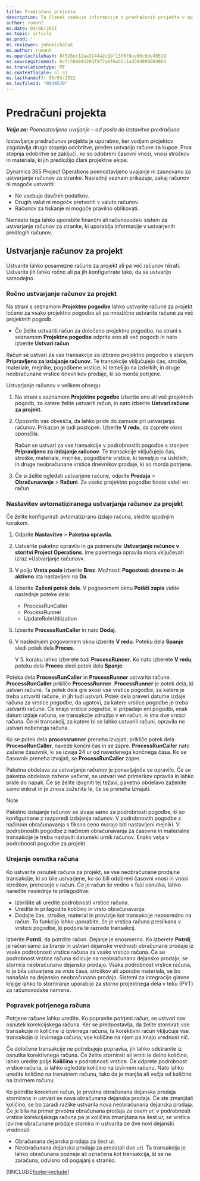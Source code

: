 ```yaml
---
title: Predračuni projekta
description: Ta članek vsebuje informacije o predračunih projekta v aplikaciji Project Operations.
author: rumant
ms.date: 04/06/2021
ms.topic: article
ms.prod: ''
ms.reviewer: johnmichalak
ms.author: rumant
ms.openlocfilehash: 8f028ec12aa3144a2c1bf13f6f8ce90c9de48519
ms.sourcegitcommit: 6cfc50d89528df977a8f6a55c1ad39d99800d9b4
ms.translationtype: MT
ms.contentlocale: sl-SI
ms.lasthandoff: 06/03/2022
ms.locfileid: "8934570"
---
```

# <a name="proforma-project-invoices"></a>Predračuni projekta

_**Velja za:** Poenostavljeno uvajanje – od posla do izstavitve predračuna_

Izstavljanje predračunov projekta je uporabno, ker vodjem projektov zagotavlja drugo stopnjo odobritve, preden ustvarijo račune za kupce. Prva stopnja odobritve se zaključi, ko so odobreni časovni vnosi, vnosi stroškov in materiala, ki jih predložijo člani projektne ekipe.

Dynamics 365 Project Operations poenostavljeno uvajanje ni zasnovano za ustvarjanje računov za stranke. Naslednji seznam prikazuje, zakaj računov ni mogoče ustvariti:

- Ne vsebuje davčnih podatkov.
- Drugih valut ni mogoče pretvoriti v valuto računov.
- Računov za tiskanje ni mogoče pravilno oblikovati.

Namesto tega lahko uporabite finančni ali računovodski sistem za ustvarjanje računov za stranke, ki uporablja informacije v ustvarjenih predlogih računov.

## <a name="creating-project-invoices"></a>Ustvarjanje računov za projekt

Ustvarite lahko posamezne račune za projekt ali pa več računov hkrati. Ustvarite jih lahko ročno ali pa jih konfigurirate tako, da se ustvarijo samodejno.

### <a name="manually-create-project-invoices"></a>Ročno ustvarjanje računov za projekt 

Na strani s seznamom **Projektne pogodbe** lahko ustvarite račune za projekt ločeno za vsako projektno pogodbo ali pa množično ustvarite račune za več projektnih pogodb.

   - Če želite ustvariti račun za določeno projektno pogodbo, na strani s seznamom **Projektne pogodbe** odprite eno ali več pogodb in nato izberite **Ustvari račun**.

   Račun se ustvari za vse transakcije za izbrano projektno pogodbo s stanjem **Pripravljeno za izdajanje računov**. Te transakcije vključujejo čas, stroške, materiale, mejnike, pogodbene vrstice, ki temeljijo na izdelkih, in druge neobračunane vrstice dnevnikov prodaje, ki so morda potrjene.

Ustvarjanje računov v velikem obsegu:

1. Na strani s seznamom **Projektne pogodbe** izberite eno ali več projektnih pogodb, za katere želite ustvariti račun, in nato izberite **Ustvari račune za projekt**.
2. Opozorilo vas obvešča, da lahko pride do zamude pri ustvarjanju računov. Prikazan je tudi postopek. Izberite **V redu**, da zaprete okno sporočila.

   Račun se ustvari za vse transakcije v podrobnostih pogodbe s stanjem **Pripravljeno za izdajanje računov**. Te transakcije vključujejo čas, stroške, materiale, mejnike, pogodbene vrstice, ki temeljijo na izdelkih, in druge neobračunane vrstice dnevnikov prodaje, ki so morda potrjene.

3. Če si želite ogledati ustvarjene račune, odprite **Prodaja** \> **Obračunavanje** \> **Računi**. Za vsako projektno pogodbo boste videli en račun.

### <a name="set-up-automated-creation-of-project-invoices"></a>Nastavitev avtomatiziranega ustvarjanja računov za projekt 

Če želite konfigurirati avtomatizirano izdajo računa, sledite spodnjim korakom.

1. Odprite **Nastavitve** \> **Paketna opravila**.
2. Ustvarite paketno opravilo in ga poimenujte **Ustvarjanje računov v storitvi Project Operations**. Ime paketnega opravila mora vključevati izraz »Ustvarjanje računov«.
3. V polju **Vrsta posla** izberite **Brez**. Možnosti **Pogostost: dnevno** in **Je aktivno** sta nastavljeni na **Da**.
4. Izberite **Zaženi potek dela**. V pogovornem oknu **Poišči zapis** vidite naslednje poteke dela:

    - ProcessRunCaller
    - ProcessRunner
    - UpdateRoleUtilization

5. Izberite **ProcessRunCaller** in nato **Dodaj**.
6. V naslednjem pogovornem oknu izberite **V redu**. Poteku dela **Spanje** sledi potek dela **Proces**.

    V 5. koraku lahko izberete tudi **ProcessRunner**. Ko nato izberete **V redu**, poteku dela **Proces** sledi potek dela **Spanje**.

Poteka dela **ProcessRunCaller** in **ProcessRunner** ustvarita račune. **ProcessRunCaller** prikliče **ProcessRunner**. **ProcessRunner** je potek dela, ki ustvari račune. Ta potek dela gre skozi vse vrstice pogodbe, za katere je treba ustvariti račune, in jih tudi ustvari. Potek dela preveri datume izdaje računa za vrstice pogodbe, da ugotovi, za katere vrstice pogodbe je treba ustvariti račune. Če imajo vrstice pogodbe, ki pripadajo eni pogodbi, enak datum izdaje računa, se transakcije združijo v en račun, ki ima dve vrstici računa. Če ni transakcij, za katere bi se lahko ustvarili računi, opravilo ne ustvari nobenega računa.

Ko se potek dela **processrunner** preneha izvajati, prikliče potek dela **ProcessRunCaller**, navede končni čas in se zapre. **ProcessRunCaller** nato zažene časovnik, ki se izvaja 24 ur od navedenega končnega časa. Ko se časovnik preneha izvajati, se **ProcessRunCaller** zapre.

Paketna obdelava za ustvarjanje računov je ponavljajoče se opravilo. Če se paketna obdelava zažene večkrat, se ustvari več primerkov opravila in lahko pride do napak. Če se želite izogniti tej težavi, paketno obdelavo zaženite samo enkrat in jo znova zaženite le, če se preneha izvajati.

> [!NOTE]
> Paketno izdajanje računov se izvaja samo za podrobnosti pogodbe, ki so konfigurirane z razporedi izdajanja računov. V podrobnostih pogodbe z načinom obračunavanja s fiksno ceno morajo biti nastavljeni mejniki. V podrobnostih pogodbe z načinom obračunavanja za časovne in materialne transakcije je treba nastaviti datumski urnik računov. Enako velja v podrobnosti pogodbe za projekt.      
 
### <a name="edit-a-draft-invoice"></a>Urejanje osnutka računa

Ko ustvarite osnutek računa za projekt, se vse neobračunane prodajne transakcije, ki so bile ustvarjene, ko so bili odobreni časovni vnosi in vnosi stroškov, prenesejo v račun. Če je račun še vedno v fazi osnutka, lahko naredite naslednje te prilagoditve:

- Izbrišite ali uredite podrobnosti vrstice računa.
- Uredite in prilagodite količino in vrsto obračunavanja.
- Dodajte čas, stroške, material in provizije kot transakcije neposredno na račun. To funkcijo lahko uporabite, če je vrstica računa preslikana v vrstico pogodbe, ki podpira te razrede transakcij.

Izberite **Potrdi**, da potrdite račun. Dejanje je enosmerno. Ko izberete **Potrdi**, je račun samo za branje in ustvari dejanske vrednosti obračunane prodaje iz vsake podrobnosti vrstice računa za vsako vrstico računa. Če se podrobnost vrstice računa sklicuje na neobračunano dejansko prodajo, se stornira neobračunano dejansko prodajo. Vsaka podrobnost vrstice računa, ki je bila ustvarjena za vnos časa, stroškov ali uporabe materiala, se bo nanašala na dejansko neobračunano prodajo. Sistemi za integracijo glavne knjige lahko to storniranje uporabijo za storno projektnega dela v teku (PVT) za računovodske namene.

### <a name="correct-a-confirmed-invoice"></a>Popravek potrjenega računa

Potrjene račune lahko uredite. Ko popravite potrjeni račun, se ustvari nov osnutek korekcijskega računa. Ker se predpostavlja, da želite stornirati vse transakcije in količine iz izvirnega računa, ta korektivni račun vključuje vse transakcije iz izvirnega računa, vse količine na njem pa imajo vrednost nič.

Če določene transakcije ne potrebujejo popravka, jih lahko odstranite iz osnutka korektivnega računa. Če želite stornirati ali vrniti le delno količino, lahko uredite polje **Količina** v podrobnosti vrstice. Če odprete podrobnost vrstice računa, si lahko ogledate količino na izvirnem računu. Nato lahko uredite količino na trenutnem računu, tako da je manjša ali večja od količine na izvirnem računu.

Ko potrdite korektivni račun, je prvotna obračunana dejanska prodaja stornirana in ustvari se nova obračunana dejanska prodaja. Če ste zmanjšali količino, se bo zaradi razlike ustvarila nova neobračunana dejanska prodaja. Če je bila na primer prvotna obračunana prodaja za osem ur, v podrobnosti vrstice korekcijskega računa pa je količina zmanjšana na šest ur, se vrstica izvirne obračunane prodaje stornira in ustvarita se dve novi dejanski vrednosti:

- Obračunana dejanska prodaja za šest ur.
- Neobračunana dejanska prodaja za preostali dve uri. Ta transakcija je lahko obračunana pozneje ali označena kot transakcija, ki se ne zaračuna, odvisno od pogajanj s stranko.



[!INCLUDE[footer-include](../../includes/footer-banner.md)]
